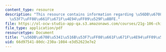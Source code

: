 ```yaml
---
content_type: resource
description: "This resource contains information regarding \u56DB\u6708\u5341\u516B\
  \u53F7\uFF08\u661F\u671F\u4E94\uFF09\u529F\u8BFE."
file: https://ol-ocw-studio-app-qa.s3.amazonaws.com/courses/21g-106-chinese-vi-regular-discovering-chinese-cultures-and-societies-spring-2003/66d9754180dc230a1084e3d52623e7e2_MIT21G_106S03_419html.pdf
file_type: application/pdf
resourcetype: Document
title: "\u56DB\u6708\u5341\u516B\u53F7\uFF08\u661F\u671F\u4E94\uFF09\u529F\u8BFE"
uid: 66d97541-80dc-230a-1084-e3d52623e7e2
---
```

